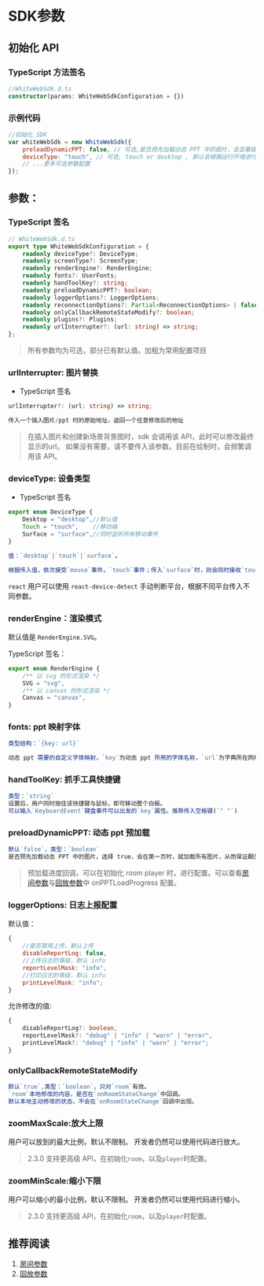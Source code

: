 # SDK参数

## 初始化 API

### TypeScript 方法签名

```typescript
//WhiteWebSdk.d.ts
constructor(params: WhiteWebSdkConfiguration = {})
```

### 示例代码

```javascript
//初始化 SDK
var whiteWebSdk = new WhiteWebSdk({
    preloadDynamicPPT: false, // 可选,是否预先加载动态 PPT 中的图片，会显著提升用户体验，降低翻页的图片加载时长
    deviceType: "touch", // 可选, touch or desktop , 默认会根据运行环境进行推断
    // ...更多可选参数配置
});
```

## 参数：

### TypeScript 签名

```typescript
// WhiteWebSdk.d.ts
export type WhiteWebSdkConfiguration = {
    readonly deviceType?: DeviceType;
    readonly screenType?: ScreenType;
    readonly renderEngine?: RenderEngine;
    readonly fonts?: UserFonts;
    readonly handToolKey?: string;
    readonly preloadDynamicPPT?: boolean;
    readonly loggerOptions?: LoggerOptions;
    readonly reconnectionOptions?: Partial<ReconnectionOptions> | false;
    readonly onlyCallbackRemoteStateModify?: boolean;
    readonly plugins?: Plugins;
    readonly urlInterrupter?: (url: string) => string;
};
```

> 所有参数均为可选，部分已有默认值。加粗为常用配置项目

### **urlInterrupter**: 图片替换

* TypeScript 签名

```typescript
urlInterrupter?: (url: string) => string;
```

```javascript
传入一个插入图片/ppt 时的原始地址，返回一个任意修改后的地址
```

> 在插入图片和创建新场景背景图时，sdk 会调用该 API，此时可以修改最终显示的url。 如果没有需要，请不要传入该参数。目前在绘制时，会频繁调用该 API。

### **deviceType**: 设备类型

* TypeScript 签名

```typescript
export enum DeviceType {
    Desktop = "desktop",//默认值
    Touch = "touch",    //移动端
    Surface = "surface",//同时监听所有移动事件
}
```

```javascript
值：`desktop`|`touch`|`surface`。

根据传入值，依次接受`mouse`事件，`touch`事件；传入`surface`时，则会同时接收`touch`,`mouse`事件。
```

`react` 用户可以使用 `react-device-detect` 手动判断平台，根据不同平台传入不同参数。

### **renderEngine**：渲染模式

默认值是 `RenderEngine.SVG`。

TypeScript 签名：

```typescript
export enum RenderEngine {
    /** 以 svg 的形式渲染 */
    SVG = "svg",
    /** 以 canvas 的形式渲染 */
    Canvas = "canvas",
}
```

### fonts: ppt 映射字体

```javascript
类型结构：`{key: url}`

动态 ppt 需要的自定义字体映射，`key`为动态 ppt 所用的字体名称，`url`为字典所在网络地址。
```

### **handToolKey**: 抓手工具快捷键

```javascript
类型：`string`
设置后，用户同时按住该快捷键与鼠标，即可移动整个白板。
可以输入`KeyboardEvent`键盘事件可以出发的`key`属性。推荐传入空格键(`" "`)
```

### preloadDynamicPPT: 动态 ppt 预加载

```javascript
默认`false`，类型：`boolean`
是否预先加载动态 PPT 中的图片，选择 true，会在第一页时，就加载所有图片，从而保证翻页时，能够立即显示图片。
```

> 预加载进度回调，可以在初始化 room player 时，进行配置。可以查看[房间参数](https://developer.netless.link/javascript/initialization/room-parameters)与[回放参数](https://developer.netless.link/javascript/initialization/replay-parameters)中 onPPTLoadProgress 配置。

### loggerOptions: 日志上报配置

默认值：

```javascript
{
    //是否禁用上传，默认上传
    disableReportLog: false,
    //上传日志的等级，默认 info
    reportLevelMask: "info",
    //打印日志的等级，默认 info
    printLevelMask: "info";
}
```

允许修改的值:

```typescript
{
    disableReportLog?: boolean,
    reportLevelMask?: "debug" | "info" | "warn" | "error",
    printLevelMask?: "debug" | "info" | "warn" | "error";
}
```

### onlyCallbackRemoteStateModify

```javascript
默认`true`,类型：`boolean`，只对`room`有效。
`room`本地修改的内容，是否在`onRoomStateChange`中回调。
默认本地主动修改的状态，不会在`onRoomStateChange`回调中出现。
```

### zoomMaxScale:放大上限

用户可以放到的最大比例，默认不限制。 开发者仍然可以使用代码进行放大。

> 2.3.0 支持更高级 API，在初始化`room`，以及`player`时配置。

### zoomMinScale:缩小下限

用户可以缩小的最小比例，默认不限制。 开发者仍然可以使用代码进行缩小。

> 2.3.0 支持更高级 API，在初始化`room`，以及`player`时配置。

## 推荐阅读

1. [房间参数](https://developer.netless.link/javascript/initialization/room-parameters)
2. [回放参数](https://developer.netless.link/javascript/initialization/replay-parameters)

